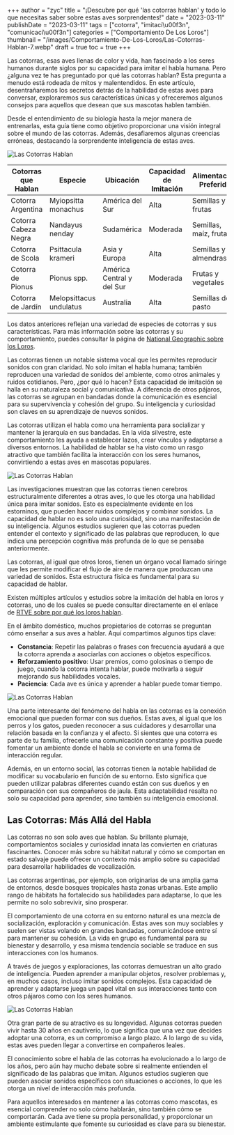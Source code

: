 +++
author = "zyc"
title = "¡Descubre por qué 'las cotorras hablan' y todo lo que necesitas saber sobre estas aves sorprendentes!"
date = "2023-03-11"
publishDate = "2023-03-11"
tags = ["cotorra", "imitaci\u00f3n", "comunicaci\u00f3n"]
categories = ["Comportamiento De Los Loros"]
thumbnail = "/images/Comportamiento-De-Los-Loros/Las-Cotorras-Hablan-7.webp"
draft = true
toc = true
+++


Las cotorras, esas aves llenas de color y vida, han fascinado a los seres humanos durante siglos por su capacidad para imitar el habla humana. Pero ¿alguna vez te has preguntado por qué las cotorras hablan? Esta pregunta a menudo está rodeada de mitos y malentendidos. En este artículo, desentrañaremos los secretos detrás de la habilidad de estas aves para conversar, exploraremos sus características únicas y ofreceremos algunos consejos para aquellos que desean que sus mascotas hablen también. 

Desde el entendimiento de su biología hasta la mejor manera de entrenarlas, esta guía tiene como objetivo proporcionar una visión integral sobre el mundo de las cotorras. Además, desafiaremos algunas creencias erróneas, destacando la sorprendente inteligencia de estas aves.

![Las Cotorras Hablan](/images/Comportamiento-De-Los-Loros/Las-Cotorras-Hablan-4.webp)

| **Cotorras que Hablan** | **Especie** | **Ubicación** | **Capacidad de Imitación** | **Alimentación Preferida** | **Esperanza de Vida** |
|-----------------------|-------------|---------------|-------------------------|---------------------------|-----------------------|
| Cotorra Argentina     | Myiopsitta monachus | América del Sur | Alta                    | Semillas y frutas         | Hasta 20 años         |
| Cotorra Cabeza Negra  | Nandayus nenday | Sudamérica | Moderada                | Semillas, maíz, frutas    | Hasta 30 años         |
| Cotorra de Scola      | Psittacula krameri | Asia y Europa | Alta                    | Semillas y almendras      | Hasta 15 años         |
| Cotorra de Pionus      | Pionus spp.   | América Central y del Sur | Moderada | Frutas y vegetales       | Hasta 25 años         |
| Cotorra de Jardín      | Melopsittacus undulatus | Australia | Alta                | Semillas de pasto         | Hasta 7 años          |

Los datos anteriores reflejan una variedad de especies de cotorras y sus características. Para más información sobre las cotorras y su comportamiento, puedes consultar la página de [National Geographic sobre los Loros](https://www.nationalgeographic.com.es/mundo-animal/por-que-loros-y-otras-aves-imitan-que-les-decimos_19895).

Las cotorras tienen un notable sistema vocal que les permites reproducir sonidos con gran claridad. No solo imitan el habla humana; también reproducen una variedad de sonidos del ambiente, como otros animales y ruidos cotidianos. Pero, ¿por qué lo hacen? Esta capacidad de imitación se halla en su naturaleza social y comunicativa. A diferencia de otros pájaros, las cotorras se agrupan en bandadas donde la comunicación es esencial para su supervivencia y cohesión del grupo. Su inteligencia y curiosidad son claves en su aprendizaje de nuevos sonidos.

Las cotorras utilizan el habla como una herramienta para socializar y mantener la jerarquía en sus bandadas. En la vida silvestre, este comportamiento les ayuda a establecer lazos, crear vínculos y adaptarse a diversos entornos. La habilidad de hablar se ha visto como un rasgo atractivo que también facilita la interacción con los seres humanos, convirtiendo a estas aves en mascotas populares.

![Las Cotorras Hablan](/images/Comportamiento-De-Los-Loros/Las-Cotorras-Hablan-4.webp)

Las investigaciones muestran que las cotorras tienen cerebros estructuralmente diferentes a otras aves, lo que les otorga una habilidad única para imitar sonidos. Esto es especialmente evidente en los estorninos, que pueden hacer ruidos complejos y combinar sonidos. La capacidad de hablar no es solo una curiosidad, sino una manifestación de su inteligencia. Algunos estudios sugieren que las cotorras pueden entender el contexto y significado de las palabras que reproducen, lo que indica una percepción cognitiva más profunda de lo que se pensaba anteriormente.

Las cotorras, al igual que otros loros, tienen un órgano vocal llamado siringe que les permite modificar el flujo de aire de manera que produzcan una variedad de sonidos. Esta estructura física es fundamental para su capacidad de hablar. 

Existen múltiples artículos y estudios sobre la imitación del habla en loros y cotorras, uno de los cuales se puede consultar directamente en el enlace de [RTVE sobre por qué los loros hablan](https://www.rtve.es/noticias/20140223/loros-entienden-dicen/885080.shtml). 

En el ámbito doméstico, muchos propietarios de cotorras se preguntan cómo enseñar a sus aves a hablar. Aquí compartimos algunos tips clave:

- **Constancia**: Repetir las palabras o frases con frecuencia ayudará a que la cotorra aprenda a asociarlas con acciones o objetos específicos.
- **Reforzamiento positivo**: Usar premios, como golosinas o tiempo de juego, cuando la cotorra intenta hablar, puede motivarla a seguir mejorando sus habilidades vocales.
- **Paciencia**: Cada ave es única y aprender a hablar puede tomar tiempo. 

![Las Cotorras Hablan](/images/Comportamiento-De-Los-Loros/Las-Cotorras-Hablan-4.webp)

Una parte interesante del fenómeno del habla en las cotorras es la conexión emocional que pueden formar con sus dueños. Estas aves, al igual que los perros y los gatos, pueden reconocer a sus cuidadores y desarrollar una relación basada en la confianza y el afecto. Si sientes que una cotorra es parte de tu familia, ofrecerle una comunicación constante y positiva puede fomentar un ambiente donde el habla se convierte en una forma de interacción regular.

Además, en un entorno social, las cotorras tienen la notable habilidad de modificar su vocabulario en función de su entorno. Esto significa que pueden utilizar palabras diferentes cuando están con sus dueños y en comparación con sus compañeros de jaula. Esta adaptabilidad resalta no solo su capacidad para aprender, sino también su inteligencia emocional.

## Las Cotorras: Más Allá del Habla

Las cotorras no son solo aves que hablan. Su brillante plumaje, comportamientos sociales y curiosidad innata las convierten en criaturas fascinantes. Conocer más sobre su hábitat natural y cómo se comportan en estado salvaje puede ofrecer un contexto más amplio sobre su capacidad para desarrollar habilidades de vocalización.

Las cotorras argentinas, por ejemplo, son originarias de una amplia gama de entornos, desde bosques tropicales hasta zonas urbanas. Este amplio rango de hábitats ha fortalecido sus habilidades para adaptarse, lo que les permite no solo sobrevivir, sino prosperar.

El comportamiento de una cotorra en su entorno natural es una mezcla de socialización, exploración y comunicación. Estas aves son muy sociables y suelen ser vistas volando en grandes bandadas, comunicándose entre sí para mantener su cohesión. La vida en grupo es fundamental para su bienestar y desarrollo, y esa misma tendencia sociable se traduce en sus interacciones con los humanos.

A través de juegos y exploraciones, las cotorras demuestran un alto grado de inteligencia. Pueden aprender a manipular objetos, resolver problemas y, en muchos casos, incluso imitar sonidos complejos. Esta capacidad de aprender y adaptarse juega un papel vital en sus interacciones tanto con otros pájaros como con los seres humanos.

![Las Cotorras Hablan](/images/Comportamiento-De-Los-Loros/Las-Cotorras-Hablan-4.webp)

Otra gran parte de su atractivo es su longevidad. Algunas cotorras pueden vivir hasta 30 años en cautiverio, lo que significa que una vez que decides adoptar una cotorra, es un compromiso a largo plazo. A lo largo de su vida, estas aves pueden llegar a convertirse en compañeros leales.

El conocimiento sobre el habla de las cotorras ha evolucionado a lo largo de los años, pero aún hay mucho debate sobre si realmente entienden el significado de las palabras que imitan. Algunos estudios sugieren que pueden asociar sonidos específicos con situaciones o acciones, lo que les otorga un nivel de interacción más profunda. 

Para aquellos interesados en mantener a las cotorras como mascotas, es esencial comprender no solo cómo hablarán, sino también cómo se comportarán. Cada ave tiene su propia personalidad, y proporcionar un ambiente estimulante que fomente su curiosidad es clave para su bienestar.
